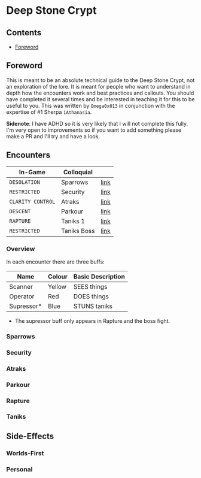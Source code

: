 # Deep Stone Crypt

## Contents

- [Foreword](#foreword)

## Foreword

This is meant to be an absolute technical guide to the Deep Stone Crypt, not an exploration of the lore. It is meant for people who want to understand in depth how the encounters work and best practices and callouts. You should have completed it several times and be interested in teaching it for this to be useful to you. This was written by `Omega0x013` in conjunction with the expertise of #1 Sherpa `iAthanasia`.

**Sidenote**: I have ADHD so it is very likely that I will not complete this fully. I'm very open to improvements so if you want to add something please make a PR and I'll try and have a look.

## Encounters

| **In-Game**       | **Colloquial** |                   |
|-------------------|----------------|-------------------|
| `DESOLATION`      | Sparrows       | [link](#sparrows) |
| `RESTRICTED`      | Security       | [link](#security) |
| `CLARITY CONTROL` | Atraks         | [link](#atraks)   |
| `DESCENT`         | Parkour        | [link](#parkour)  |
| `RAPTURE`         | Taniks 1       | [link](#rapture)  |
| `RESTRICTED`      | Taniks Boss    | [link](#taniks)   |

### Overview

In each encounter there are three buffs:

| Name       | Colour | Basic Description |
|------------|--------|-------------------|
| Scanner    | Yellow | SEES things       |
| Operator   | Red    | DOES things       |
| Supressor* | Blue   | STUNS taniks      |

* The supressor buff only appears in Rapture and the boss fight.

### Sparrows

### Security

### Atraks

### Parkour

### Rapture

### Taniks


## Side-Effects

### Worlds-First

### Personal

